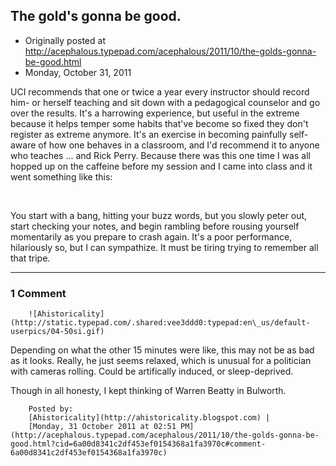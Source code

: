 ## The gold's gonna be good.

 * Originally posted at http://acephalous.typepad.com/acephalous/2011/10/the-golds-gonna-be-good.html
 * Monday, October 31, 2011



UCI recommends that one or twice a year every instructor should record him- or herself teaching and sit down with a pedagogical counselor and go over the results. It's a harrowing experience, but useful in the extreme because it helps temper some habits that've become so fixed they don't register as extreme anymore. It's an exercise in becoming painfully self-aware of how one behaves in a classroom, and I'd recommend it to anyone who teaches ... and Rick Perry. Because there was this one time I was all hopped up on the caffeine before my session and I came into class and it went something like this:


 

You start with a bang, hitting your buzz words, but you slowly peter out, start checking your notes, and begin rambling before rousing yourself momentarily as you prepare to crash again. It's a poor performance, hilariously so, but I can sympathize. It must be tiring trying to remember all that tripe.

		

* * *

### 1 Comment 

		

                
[]()

	

		![Ahistoricality](http://static.typepad.com/.shared:vee3ddd0:typepad:en\_us/default-userpics/04-50si.gif)
	

	

		

Depending on what the other 15 minutes were like, this may not be as bad as it looks. Really, he just seems relaxed, which is unusual for a politician with cameras rolling. Could be artifically induced, or sleep-deprived.

Though in all honesty, I kept thinking of Warren Beatty in Bulworth.

	

		Posted by:
		[Ahistoricality](http://ahistoricality.blogspot.com) |
		[Monday, 31 October 2011 at 02:51 PM](http://acephalous.typepad.com/acephalous/2011/10/the-golds-gonna-be-good.html?cid=6a00d8341c2df453ef0154368a1fa3970c#comment-6a00d8341c2df453ef0154368a1fa3970c)

		

        